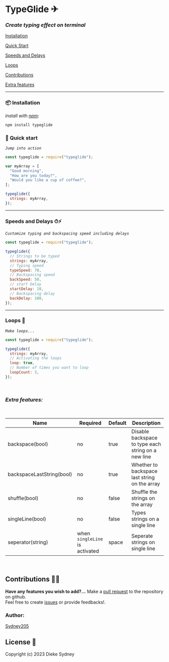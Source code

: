 # TypeGlide ✈

### _Create typing effect on terminal_


[Installation](#📦-installation)

[Quick Start](#🚀-quick-start)

[Speeds and Delays](#speeds-and-delays-⏱⚡)

[Loops](#loops-🔁)

[Contributions](#contributions-🤝🏻)

[Extra features](#extra-features)

---

### 📦 Installation

_install with [npm](https://www.npmjs.com/)_:

```sh
npm install typeglide
```

### 🚀 Quick start

_`Jump into action`_

```js
const typeglide = require("typeglide");

var myArray = [
  "Good morning",
  "How are you today?",
  "Would you like a cup of coffee?",
];

typeglide({
  strings: myArray,
});
```

---

### Speeds and Delays ⏱⚡

_`Customize typing and backspacing speed including delays`_

```js
const typeglide = require("typeglide");

typeglide({
  // Strings to be typed
  strings: myArray,
  // Typing speed
  typeSpeed: 70,
  // Backspacing speed
  backSpeed: 50,
  // start Delay
  startDelay: 10,
  // Backspacing delay
  backDelay: 100,
});
```

---

### Loops 🔁

_`Make loops...`_

```js
const typeglide = require("typeglide");

typeglide({
  strings: myArray,
  // Activating the loops
  loop: true,
  // Number of times you want to loop
  loopCount: 3,
});
```

<br>

### _Extra features:_
<br>


| Name  | Required | Default  | Description |
| ------------- | ------------- | ------------- | ------------- |
| backspace(bool) | no | true | Disable backspace to type each string on a new line |
| backspaceLastString(bool) | no | true | Whether to backspace last string on the array |
| shuffle(bool) | no | false | Shuffle the strings on the array |
| singleLine(bool) | no | false | Types strings on a single line |
| seperator(string) | when `singleLine` is activated | space | Seperate strings on single line |

<br>

## Contributions 🤝🏻

**Have any features you wish to add?...** Make a [pull request](https://github.com/Sydney205/typeglide/pulls) to the repository on github.<br>
Feel free to create [issues](https://github.com/Sydney205/typeglide/issues) or provide feedbacks!.

### Author:

[Sydney205](https://github.com/Sydney205)

## License 📄

Copyright (c) 2023 Dieke Sydney

